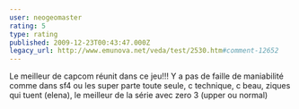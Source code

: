 ```yaml
---
user: neogeomaster
rating: 5
type: rating
published: 2009-12-23T00:43:47.000Z
legacy_url: http://www.emunova.net/veda/test/2530.htm#comment-12652
---
```

Le meilleur de capcom réunit dans ce jeu!!! Y a pas de faille de maniabilité comme dans sf4 ou les super parte toute seule, c technique, c beau, ziques qui tuent (elena), le meilleur de la série avec zero 3 (upper ou normal)
